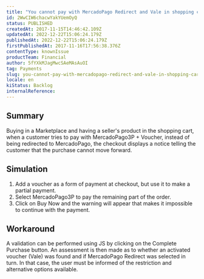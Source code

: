 ```yaml
---
title: "You cannot pay with MercadoPago Redirect and Vale in shopping cart having Seller's product "
id: 2WwCIW6chacwYakYUemOyQ
status: PUBLISHED
createdAt: 2017-11-15T14:46:42.109Z
updatedAt: 2022-12-22T15:06:24.179Z
publishedAt: 2022-12-22T15:06:24.179Z
firstPublishedAt: 2017-11-16T17:56:38.376Z
contentType: knownIssue
productTeam: Financial
author: 5fYXkMJagMwcSAeMAsAuOI
tag: Payments
slug: you-cannot-pay-with-mercadopago-redirect-and-vale-in-shopping-cart
locale: en
kiStatus: Backlog
internalReference: 
---
```


## Summary

Buying in a Marketplace and having a seller's product in the shopping cart, when a customer tries to pay with MercadoPago3P + Voucher, instead of being redirected to MercadoPago, the checkout displays a notice telling the customer that the purchase cannot move forward.

## Simulation

1. Add a voucher as a form of payment at checkout, but use it to make a partial payment.
2. Select MercadoPago3P to pay the remaining part of the order.
3. Click on Buy Now and the warning will appear that makes it impossible to continue with the payment.

## Workaround

A validation can be performed using JS by clicking on the Complete Purchase button. An assessment is then made as to whether an activated voucher (Vale) was found and if MercadoPago Redirect was selected in turn. In that case, the user must be informed of the restriction and alternative options available.

